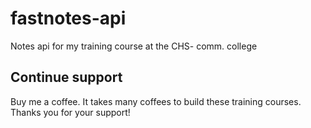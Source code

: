 # fastnotes-api

Notes api for my training course at the CHS- comm. college

## Continue support

Buy me a coffee. It takes many coffees to build these training courses. Thanks you for your support!
